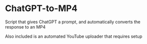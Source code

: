 # ChatGPT-to-MP4
Script that gives ChatGPT a prompt, and automatically converts the response to an MP4

Also included is an automated YouTube uploader that requires setup
